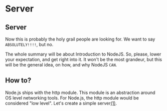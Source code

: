 # Server

## Server
Now this is probably the holy grail people are looking for. We want to say `ABSOLUTELY!!!!`, but no.

The whole summary will be about Introduction to NodeJS. So, please, lower your expectation, and get right into it. It won't be the most grandeur, but this will be the general idea, on how, and why NodeJS `CAN`.

## How to?
Node.js ships with the http module. This module is an abstraction around OS level networking tools. For Node.js, the http module would be considered "low level". Let's create a simple server[(1)](https://intro-to-nodejs-v2-site.vercel.app/lesson/10-servers).